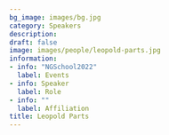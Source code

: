 ```yaml
---
bg_image: images/bg.jpg
category: Speakers
description: 
draft: false
image: images/people/leopold-parts.jpg
information:
- info: "NGSchool2022"
  label: Events
- info: Speaker
  label: Role
- info: ""
  label: Affiliation
title: Leopold Parts
---
```


